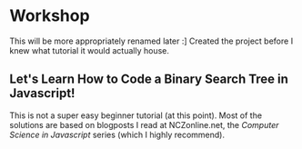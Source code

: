 Workshop
=============
This will be more appropriately renamed later :]
Created the project before I knew what tutorial it would actually house.

Let's Learn How to Code a Binary Search Tree in Javascript!
-------------------------------------------------------------
This is not a super easy beginner tutorial (at this point).  Most of the solutions are based on 
blogposts I read at NCZonline.net, the *Computer Science in Javascript* series (which I highly recommend). 

